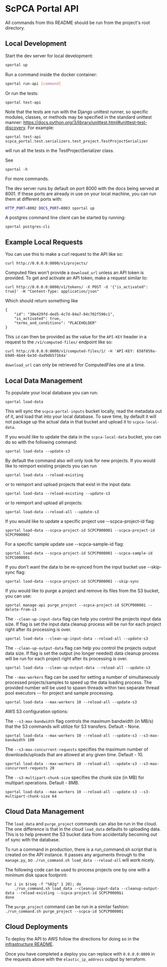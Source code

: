 # ScPCA Portal API

All commands from this README should be run from the project's root directory.

## Local Development

Start the dev server for local development:

```bash
sportal up
```

Run a command inside the docker container:

```bash
sportal run-api [command]
```

Or run the tests:

```
sportal test-api
```

Note that the tests are run with the Django unittest runner, so specific modules, classes, or methods may be specified in the standard unittest manner: https://docs.python.org/3/library/unittest.html#unittest-test-discovery.
For example:

```
sportal test-api scpca_portal.test.serializers.test_project.TestProjectSerializer
```

will run all the tests in the TestProjectSerializer class.

See

```
sportal -h
```

For more commands.

The dev server runs by default on port 8000 with the docs being served at 8001.
If these ports are already in use on your local machine, you can run them at different ports with:

```bash
HTTP_PORT=8002 DOCS_PORT=8003 sportal up
```

A postgres command line client can be started by running:

```
sportal postgres-cli
```

## Example Local Requests

You can use this to make a curl request to the API like so:

```
curl http://0.0.0.0:8000/v1/projects/
```

Computed files won't provide a `download_url` unless an API token is provided.
To get and activate an API token, make a request similar to:

```
curl http://0.0.0.0:8000/v1/tokens/ -X POST -d '{"is_activated": true}' -H "Content-Type: application/json"
```

Which should return something like

```
{
    "id": "30e429fd-ded5-4c7d-84a7-84c702f596c1",
    "is_activated": true,
    "terms_and_conditions": "PLACEHOLDER"
}
```

This `id` can then be provided as the value for the `API-KEY` header in a request to the `/v1/computed-files/` endpoint like so:

```
curl http://0.0.0.0:8000/v1/computed-files/1/ -H 'API-KEY: 658f859a-b9d0-4b44-be3d-dad9db57164a'
```

`download_url` can only be retrieved for ComputedFiles one at a time.

## Local Data Management

To populate your local database you can run:

```
sportal load-data
```

This will sync the `scpca-portal-inputs` bucket locally, read the metadata out of it, and load that into your local database.
To save time, by default it will not package up the actual data in that bucket and upload it to `scpca-local-data`.

If you would like to update the data in the `scpca-local-data` bucket, you can do so with the following command:

```
sportal load-data --update-s3
```

By default the command also will only look for new projects.
If you would like to reimport existing projects you can run

```
sportal load-data --reload-existing
```

or to reimport and upload projects that exist in the input data:

```
sportal load-data --reload-existing --update-s3
```

or to reimport and upload all projects:

```
sportal load-data --reload-all --update-s3
```

If you would like to update a specific project use --scpca-project-id flag:

```
sportal load-data --scpca-project-id SCPCP000001 --scpca-project-id SCPCP000002
```

For a specific sample update use --scpca-sample-id flag:

```
sportal load-data --scpca-project-id SCPCP000001 --scpca-sample-id SCPCS000001
```

If you don't want the data to be re-synced from the input bucket use --skip-sync flag:

```
sportal load-data --scpca-project-id SCPCP000001 --skip-sync
```

If you would like to purge a project and remove its files from the S3 bucket, you can use:

```
sportal manage-api purge_project --scpca-project-id SCPCP000001 --delete-from-s3
```

The `--clean-up-input-data` flag can help you control the projects input data size. If flag is set the
input data cleanup process will be run for each project right after its processing is over.
```
sportal load-data --clean-up-input-data --reload-all --update-s3
```

The `--clean-up-output-data` flag can help you control the projects output data size. If flag is set the
output (no longer needed) data cleanup process will be run for each project right after its processing is over.
```
sportal load-data --clean-up-output-data --reload-all --update-s3
```

The `--max-workers` flag can be used for setting a number of simultaneously processed projects/samples
to speed up the data loading process. The provided number will be used to spawn threads within two
separate thread pool executors -- for project and sample processing.
```
sportal load-data --max-workers 10 --reload-all --update-s3
```

AWS S3 configuration options:

The `--s3-max-bandwidth` flag controls the maximum bandwidth (in MB/s) that the S3 commands will
utilize for S3 transfers. Default - None.
```
sportal load-data --max-workers 10 --reload-all --update-s3 --s3-max-bandwidth 100
```

The `--s3-max-concurrent-requests` specifies the maximum number of downloads/uploads that are
allowed at any given time. Default - 10.
```
sportal load-data --max-workers 10 --reload-all --update-s3 --s3-max-concurrent-requests 20
```

The `--s3-multipart-chunk-size` specifies the chunk size (in MB) for multipart operations.
Default - 8MB.
```
sportal load-data --max-workers 10 --reload-all --update-s3 --s3-multipart-chunk-size 64
```


## Cloud Data Management

The `load_data` and `purge_project` commands can also be run in the cloud.
The one difference is that in the cloud `load_data` defaults to uploading data.
This is to help prevent the S3 bucket data from accidentally becoming out of sync with the database.

To run a command in production, there is a run_command.sh script that is created on the API instance.
It passes any arguments through to the `manage.py`, so `./run_command.sh load_data --reload-all` will work nicely.

The following code can be used to process projects one by one with a minimum disk space footprint:
```
for i in $(seq -f "%02g" 1 20); do
    ./run_command.sh load_data --cleanup-input-data --cleanup-output-data --reload-existing --scpca-project-id SCPCP0000$i
done
```

The `purge_project` command can be run in a similar fashion: `./run_command.sh purge_project --scpca-id SCPCP000001`

## Cloud Deployments

To deploy the API to AWS follow the directions for doing so in the [infrastructure README](../infrastructure/README.md).

Once you have completed a deploy you can replace with `0.0.0.0:8000` in the requests above with the `elastic_ip_address` output by terraform.

